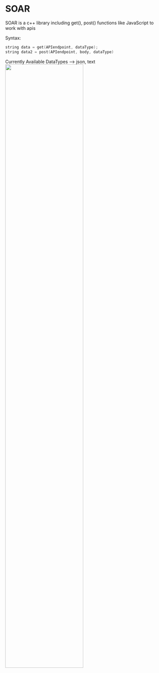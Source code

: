 # SOAR
SOAR is a c++ library including get(), post() functions like JavaScript to work with apis


Syntax:
```cpp
string data = get(APIendpoint, dataType);
string data2 = post(APIendpoint, body, dataType)
```

Currently Available DataTypes --> json, text
<img src="https://raw.githubusercontent.com/Mantra27/soar/main/.ignore/assets/carbon.png?token=GHSAT0AAAAAABRKCOP3HC3WMDT227U6DJUQYQQVOXA" width="70%" height="70%"></img>
